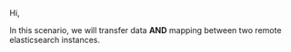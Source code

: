 Hi,

In this scenario, we will transfer data **AND** mapping between two remote elasticsearch instances.
